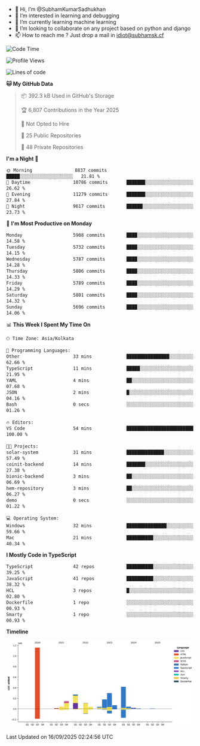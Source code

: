 - 👋 Hi, I’m @SubhamKumarSadhukhan
- 👀 I’m interested in learning and debugging
- 🌱 I’m currently learning machine learning
- 💞️ I’m looking to collaborate on any project based on python and django
- 📫 How to reach me ?
      Just drop a mail in idiot@subhamsk.cf

<!---
SubhamKumarSadhukhan/SubhamKumarSadhukhan is a ✨ special ✨ repository because its `README.md` (this file) appears on your GitHub profile.
You can click the Preview link to take a look at your changes.
--->


<!--START_SECTION:waka-->
![Code Time](http://img.shields.io/badge/Code%20Time-3%2C077%20hrs%2050%20mins-blue)

![Profile Views](http://img.shields.io/badge/Profile%20Views-0-blue)

![Lines of code](https://img.shields.io/badge/From%20Hello%20World%20I%27ve%20Written-2.8%20million%20lines%20of%20code-blue)

**🐱 My GitHub Data** 

> 📦 392.3 kB Used in GitHub's Storage 
 > 
> 🏆 6,807 Contributions in the Year 2025
 > 
> 🚫 Not Opted to Hire
 > 
> 📜 25 Public Repositories 
 > 
> 🔑 48 Private Repositories 
 > 
**I'm a Night 🦉** 

```text
🌞 Morning                8837 commits        █████░░░░░░░░░░░░░░░░░░░░   21.81 % 
🌆 Daytime                10786 commits       ███████░░░░░░░░░░░░░░░░░░   26.62 % 
🌃 Evening                11279 commits       ███████░░░░░░░░░░░░░░░░░░   27.84 % 
🌙 Night                  9617 commits        ██████░░░░░░░░░░░░░░░░░░░   23.73 % 
```
📅 **I'm Most Productive on Monday** 

```text
Monday                   5908 commits        ████░░░░░░░░░░░░░░░░░░░░░   14.58 % 
Tuesday                  5732 commits        ████░░░░░░░░░░░░░░░░░░░░░   14.15 % 
Wednesday                5787 commits        ████░░░░░░░░░░░░░░░░░░░░░   14.28 % 
Thursday                 5806 commits        ████░░░░░░░░░░░░░░░░░░░░░   14.33 % 
Friday                   5789 commits        ████░░░░░░░░░░░░░░░░░░░░░   14.29 % 
Saturday                 5801 commits        ████░░░░░░░░░░░░░░░░░░░░░   14.32 % 
Sunday                   5696 commits        ████░░░░░░░░░░░░░░░░░░░░░   14.06 % 
```


📊 **This Week I Spent My Time On** 

```text
🕑︎ Time Zone: Asia/Kolkata

💬 Programming Languages: 
Other                    33 mins             ████████████████░░░░░░░░░   62.66 % 
TypeScript               11 mins             █████░░░░░░░░░░░░░░░░░░░░   21.95 % 
YAML                     4 mins              ██░░░░░░░░░░░░░░░░░░░░░░░   07.68 % 
JSON                     2 mins              █░░░░░░░░░░░░░░░░░░░░░░░░   04.16 % 
Bash                     0 secs              ░░░░░░░░░░░░░░░░░░░░░░░░░   01.26 % 

🔥 Editors: 
VS Code                  54 mins             █████████████████████████   100.00 % 

🐱‍💻 Projects: 
solar-system             31 mins             ██████████████░░░░░░░░░░░   57.49 % 
coinit-backend           14 mins             ███████░░░░░░░░░░░░░░░░░░   27.38 % 
bionic-backend           3 mins              ██░░░░░░░░░░░░░░░░░░░░░░░   06.69 % 
hem-repository           3 mins              ██░░░░░░░░░░░░░░░░░░░░░░░   06.27 % 
demo                     0 secs              ░░░░░░░░░░░░░░░░░░░░░░░░░   01.22 % 

💻 Operating System: 
Windows                  32 mins             ███████████████░░░░░░░░░░   59.66 % 
Mac                      21 mins             ██████████░░░░░░░░░░░░░░░   40.34 % 
```

**I Mostly Code in TypeScript** 

```text
TypeScript               42 repos            ██████████░░░░░░░░░░░░░░░   39.25 % 
JavaScript               41 repos            ██████████░░░░░░░░░░░░░░░   38.32 % 
HCL                      3 repos             █░░░░░░░░░░░░░░░░░░░░░░░░   02.80 % 
Dockerfile               1 repo              ░░░░░░░░░░░░░░░░░░░░░░░░░   00.93 % 
Smarty                   1 repo              ░░░░░░░░░░░░░░░░░░░░░░░░░   00.93 % 
```



**Timeline**

![Lines of Code chart](https://raw.githubusercontent.com/SubhamKumarSadhukhan/SubhamKumarSadhukhan/main/assets/bar_graph.png)


 Last Updated on 16/09/2025 02:24:56 UTC
<!--END_SECTION:waka-->
